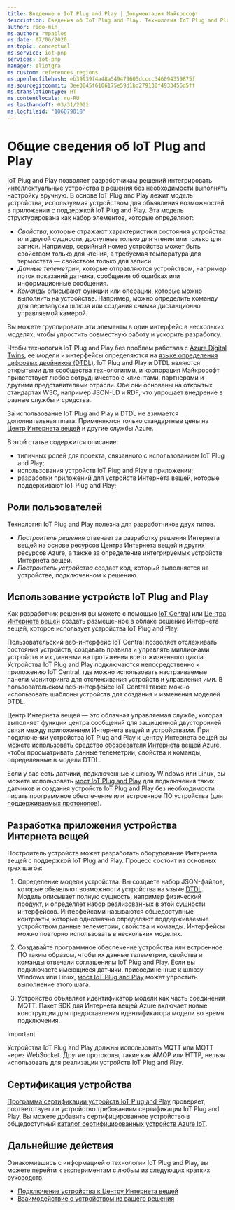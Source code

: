 ```yaml
---
title: Введение в IoT Plug and Play | Документация Майкрософт
description: Сведения об IoT Plug and Play. Технология IoT Plug and Play основана на открытом языке моделирования, который позволяет интеллектуальным устройствам Интернета вещей объявлять свои возможности. Устройства Интернета вещей представляют это объявление, называемое моделью устройства, при подключении к облачным решениям. Это позволяет облачным решениям автоматически понимать возможности устройства и организовывать взаимодействие с ним даже без дополнительного кода.
author: rido-min
ms.author: rmpablos
ms.date: 07/06/2020
ms.topic: conceptual
ms.service: iot-pnp
services: iot-pnp
manager: eliotgra
ms.custom: references_regions
ms.openlocfilehash: eb39939f4a48a549479605dcccc346094359875f
ms.sourcegitcommit: 3ee3045f6106175e59d1bd279130f4933456d5ff
ms.translationtype: HT
ms.contentlocale: ru-RU
ms.lasthandoff: 03/31/2021
ms.locfileid: "106079018"
---
```

# <a name="what-is-iot-plug-and-play"></a>Общие сведения об IoT Plug and Play

IoT Plug and Play позволяет разработчикам решений интегрировать интеллектуальные устройства в решения без необходимости выполнять настройку вручную. В основе IoT Plug and Play лежит _модель_ устройства, используемая устройством для объявления возможностей в приложении с поддержкой IoT Plug and Play. Эта модель структурирована как набор элементов, которые определяют:

- _Свойства_, которые отражают характеристики состояния устройства или другой сущности, доступные только для чтения или только для записи. Например, серийный номер устройства может быть свойством только для чтения, а требуемая температура для термостата — свойством только для записи.
- _Данные телеметрии_, которые отправляются устройством, например поток показаний датчика, сообщения об ошибках или информационные сообщения.
- _Команды_ описывают функции или операции, которые можно выполнить на устройстве. Например, можно определить команду для перезапуска шлюза или создания снимка дистанционно управляемой камерой.

Вы можете группировать эти элементы в один интерфейс в нескольких моделях, чтобы упростить совместную работу и ускорить разработку.

Чтобы технология IoT Plug and Play без проблем работала с [Azure Digital Twins](../digital-twins/overview.md), ее модели и интерфейсы определяются на [языке определения цифровых двойников (DTDL)](https://github.com/Azure/opendigitaltwins-dtdl). IoT Plug and Play и DTDL являются открытыми для сообщества технологиями, и корпорация Майкрософт приветствует любое сотрудничество с клиентами, партнерами и другими представителями отрасли. Обе они основаны на открытых стандартах W3C, например JSON-LD и RDF, что упрощает внедрение в разные службы и средства.

За использование IoT Plug and Play и DTDL не взимается дополнительная плата. Применяются только стандартные цены на [Центр Интернета вещей](../iot-hub/about-iot-hub.md) и другие службы Azure.

В этой статье содержится описание:

- типичных ролей для проекта, связанного с использованием IoT Plug and Play;
- использования устройств IoT Plug and Play в приложении;
- разработки приложений для устройств Интернета вещей, которые поддерживают IoT Plug and Play;

## <a name="user-roles"></a>Роли пользователей

Технология IoT Plug and Play полезна для разработчиков двух типов.

- _Построитель решения_ отвечает за разработку решения Интернета вещей на основе ресурсов Центра Интернета вещей и других ресурсов Azure, а также за определение интегрируемых устройств Интернета вещей.
- _Построитель устройства_ создает код, который выполняется на устройстве, подключенном к решению.

## <a name="use-iot-plug-and-play-devices"></a>Использование устройств IoT Plug and Play

Как разработчик решения вы можете с помощью [IoT Central](../iot-central/core/overview-iot-central.md) или [Центра Интернета вещей](../iot-hub/about-iot-hub.md) создать размещенное в облаке решение Интернета вещей, которое использует устройства IoT Plug and Play.

Пользовательский веб-интерфейс IoT Central позволяет отслеживать состояния устройств, создавать правила и управлять миллионами устройств и их данными на протяжении всего жизненного цикла. Устройства IoT Plug and Play подключаются непосредственно к приложению IoT Central, где можно использовать настраиваемые панели мониторинга для отслеживания устройств и управления ими. В пользовательском веб-интерфейсе IoT Central также можно использовать шаблоны устройств для создания и изменения моделей DTDL.

Центр Интернета вещей — это облачная управляемая служба, которая выполняет функции центра сообщений для защищенной двусторонней связи между приложением Интернета вещей и устройствами. При подключении устройства IoT Plug and Play к центру Интернета вещей вы можете использовать средство [обозревателя Интернета вещей Azure](./howto-use-iot-explorer.md), чтобы просматривать данные телеметрии, свойства и команды, определенные в модели DTDL.

Если у вас есть датчики, подключенные к шлюзу Windows или Linux, вы можете использовать [мост IoT Plug and Play](./concepts-iot-pnp-bridge.md) для подключения таких датчиков и создания устройств IoT Plug and Play без необходимости писать программное обеспечение или встроенное ПО устройства (для [поддерживаемых протоколов](./concepts-iot-pnp-bridge.md#supported-protocols-and-sensors)).

## <a name="develop-an-iot-device-application"></a>Разработка приложения устройства Интернета вещей

Построитель устройств может разработать оборудование Интернета вещей с поддержкой IoT Plug and Play. Процесс состоит из основных трех шагов:

1. Определение модели устройства. Вы создаете набор JSON-файлов, которые объявляют возможности устройства на языке [DTDL](https://github.com/Azure/opendigitaltwins-dtdl). Модель описывает полную сущность, например физический продукт, и определяет набор реализованных в этой сущности интерфейсов. Интерфейсами называются общедоступные контракты, которые однозначно определяют поддерживаемые устройством данные телеметрии, свойства и команды. Интерфейсы можно повторно использовать в нескольких моделях.

1. Создавайте программное обеспечение устройства или встроенное ПО таким образом, чтобы их данные телеметрии, свойства и команды отвечали соглашениям IoT Plug and Play. Если вы подключаете имеющиеся датчики, присоединенные к шлюзу Windows или Linux, [мост IoT Plug and Play](./concepts-iot-pnp-bridge.md) может упростить выполнение этого шага.

1. Устройство объявляет идентификатор модели как часть соединения MQTT. Пакет SDK для Интернета вещей Azure включает новые конструкции для предоставления идентификатора модели во время подключения.

> [!Important]
> Устройства IoT Plug and Play должны использовать MQTT или MQTT через WebSocket. Другие протоколы, такие как AMQP или HTTP, нельзя использовать для реализации устройств IoT Plug and Play.

## <a name="device-certification"></a>Сертификация устройства

[Программа сертификации устройств IoT Plug and Play](../certification/program-requirements-pnp.md) проверяет, соответствует ли устройство требованиям сертификации IoT Plug and Play. Вы можете добавить сертифицированное устройство в общедоступный [каталог сертифицированных устройств Azure IoT](https://aka.ms/devicecatalog).

## <a name="next-steps"></a>Дальнейшие действия

Ознакомившись с информацией о технологии IoT Plug and Play, вы можете перейти к экспериментам с любым из следующих кратких руководств.

- [Подключение устройства к Центру Интернета вещей](./quickstart-connect-device.md)
- [Взаимодействие с устройством из вашего решения](./quickstart-service.md)
